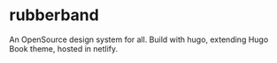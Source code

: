 # rubberband
</hr>
An OpenSource design system for all. Build with hugo, extending Hugo Book theme, hosted in netlify.
